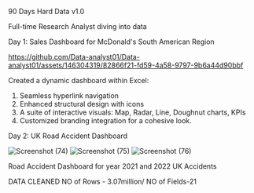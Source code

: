 90 Days Hard Data v1.0

 Full-time Research Analyst diving into data
       

Day 1: Sales Dashboard for McDonald's South American Region


https://github.com/Data-analyst01/Data-analyst01/assets/146304319/82866f21-fd59-4a58-9797-9b6a44d90bbf

Created a dynamic dashboard within Excel:

1. Seamless hyperlink navigation
2. Enhanced structural design with icons
3. A suite of interactive visuals: Map, Radar, Line, Doughnut charts, KPIs
4. Customized branding integration for a cohesive look.


Day 2: UK Road Accident Dashboard

![Screenshot (74)](https://github.com/Data-analyst01/Data-analyst01/assets/146304319/55026c9b-d609-4ec7-938d-5a9a675e1c24)
![Screenshot (75)](https://github.com/Data-analyst01/Data-analyst01/assets/146304319/a52d54b6-7405-4416-b5cc-3b0d637268f9)
![Screenshot (76)](https://github.com/Data-analyst01/Data-analyst01/assets/146304319/66c911f2-7bfc-4496-92bd-8faebe652426)

Road Accident Dashboard for year 2021 and 2022 UK Accidents

DATA CLEANED
NO of Rows - 3.07million/
NO of Fields-21
